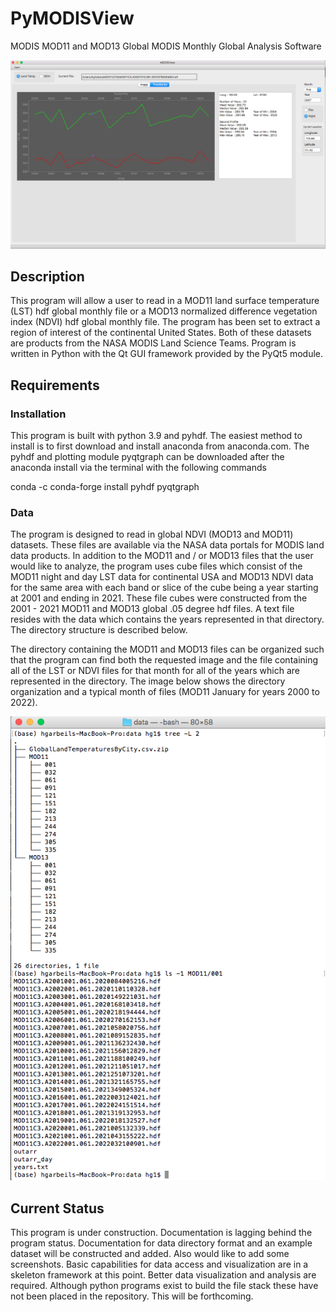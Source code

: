 # PyMODISView 

MODIS MOD11 and MOD13 Global MODIS Monthly Global Analysis Software

![GitHub Logo](/imgs/Plot_PyMODISView.png)

## Description

This program will allow a user to read in a MOD11 land surface temperature (LST) hdf global monthly file or a MOD13 normalized difference vegetation index (NDVI) hdf global monthly file. The program has been set to extract a region of interest of the continental United States. Both of these datasets are products from the NASA MODIS Land Science Teams. Program is written in Python with the Qt GUI framework provided by the PyQt5 module. 

## Requirements

### Installation

This program is built with python 3.9 and pyhdf. The easiest method to install is to first download and install anaconda from anaconda.com. The pyhdf and plotting module pyqtgraph can be downloaded after the anaconda install via the terminal with the following commands

conda -c conda-forge install pyhdf pyqtgraph
    
 
### Data
The program is designed to read in global NDVI (MOD13 and MOD11) datasets. These files are available via the NASA data portals for MODIS land data products. In addition to the MOD11 and / or MOD13 files that the user would like to analyze, the program uses cube files which consist of the MOD11 night and day LST data for continental USA and MOD13 NDVI data for the same area with each band or slice of the cube being a year starting at 2001 and ending in 2021. These file cubes were constructed from the 2001 - 2021 MOD11 and MOD13 global .05 degree hdf files. A text file resides with the data which contains the years represented in that directory. The directory structure is described below.

The directory containing the MOD11 and MOD13 files can be organized such that the program can find both the requested image and the file containing all of the LST or NDVI files for that month for all of the years which are represented in the directory. The image below shows the directory organization and a typical month of files (MOD11 January for years 2000 to 2022).

![GitHub Logo](/imgs/datatree.png)

## Current Status
This program is under construction. Documentation is lagging behind the program status. Documentation for data directory format and an example dataset will be constructed and added. Also would like to add some screenshots. Basic capabilities for data access and visualization are in a skeleton framework at this point. Better data visualization and analysis are required. Although python programs exist to build the file stack these have not been placed in the repository. This will be forthcoming.

